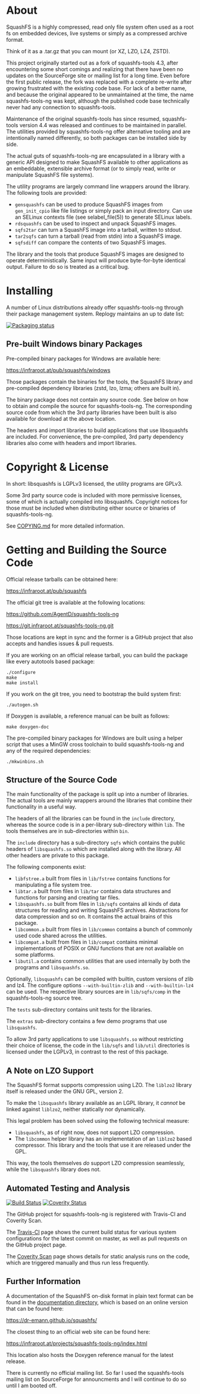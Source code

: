 # About

SquashFS is a highly compressed, read only file system often used as a root fs
on embedded devices, live systems or simply as a compressed archive format.

Think of it as a .tar.gz that you can mount (or XZ, LZO, LZ4, ZSTD).

This project originally started out as a fork of squashfs-tools 4.3, after
encountering some short comings and realizing that there have been no updates
on the SourceForge site or mailing list for a long time. Even before the first
public release, the fork was replaced with a complete re-write after growing
frustrated with the existing code base. For lack of a better name, and because
the original appeared to be unmaintained at the time, the name squashfs-tools-ng
was kept, although the published code base technically never had any connection
to squashfs-tools.

Maintenance of the original squashfs-tools has since resumed, squashfs-tools
version 4.4 was released and continues to be maintained in parallel. The
utilities provided by squashfs-tools-ng offer alternative tooling and are
intentionally named differently, so both packages can be installed side by
side.

The actual guts of squashfs-tools-ng are encapsulated in a library with a
generic API designed to make SquashFS available to other applications as an
embeddable, extensible archive format (or to simply read, write or manipulate
SquashFS file systems).

The utility programs are largely command line wrappers around the library. The
following tools are provided:

 - `gensquashfs` can be used to produce SquashFS images from `gen_init_cpio`
   like file listings or simply pack an input directory. Can use an SELinux
   contexts file (see selabel_file(5)) to generate SELinux labels.
 - `rdsquashfs` can be used to inspect and unpack SquashFS images.
 - `sqfs2tar` can turn a SquashFS image into a tarball, written to stdout.
 - `tar2sqfs` can turn a tarball (read from stdin) into a SquashFS image.
 - `sqfsdiff` can compare the contents of two SquashFS images.

The library and the tools that produce SquashFS images are designed to operate
deterministically. Same input will produce byte-for-byte identical
output. Failure to do so is treated as a critical bug.

# Installing

A number of Linux distributions already offer squashfs-tools-ng through their
package management system. Replogy maintains an up to date list:

[![Packaging status](https://repology.org/badge/vertical-allrepos/squashfs-tools-ng.svg)](https://repology.org/project/squashfs-tools-ng/versions)

## Pre-built Windows binary Packages

Pre-compiled binary packages for Windows are available here:

https://infraroot.at/pub/squashfs/windows

Those packages contain the binaries for the tools, the SquashFS library
and pre-compiled dependency libraries (zstd, lzo, lzma; others are built in).

The binary package does not contain any source code. See below on how to obtain
and compile the source for squashfs-tools-ng. The corresponding source code
from which the 3rd party libraries have been built is also available for
download at the above location.

The headers and import libraries to build applications that use libsquashfs are
included. For convenience, the pre-compiled, 3rd party dependency libraries
also come with headers and import libraries.

# Copyright & License

In short: libsquashfs is LGPLv3 licensed, the utility programs are GPLv3.

Some 3rd party source code is included with more permissive licenses, some of
which is actually compiled into libsquashfs. Copyright notices for those must
be included when distributing either source or binaries of squashfs-tools-ng.

See [COPYING.md](COPYING.md) for more detailed information.

# Getting and Building the Source Code

Official release tarballs can be obtained here:

https://infraroot.at/pub/squashfs

The official git tree is available at the following locations:

https://github.com/AgentD/squashfs-tools-ng

https://git.infraroot.at/squashfs-tools-ng.git

Those locations are kept in sync and the former is a GitHub project that also
accepts and handles issues & pull requests.

If you are working on an official release tarball, you can build the package
like every autotools based package:

	./configure
	make
	make install

If you work on the git tree, you need to bootstrap the build system first:

	./autogen.sh

If Doxygen is available, a reference manual can be built as follows:

	make doxygen-doc

The pre-compiled binary packages for Windows are built using a helper script
that uses a MinGW cross toolchain to build squashfs-tools-ng and any of the
required dependencies:

	./mkwinbins.sh

## Structure of the Source Code

The main functionality of the package is split up into a number of libraries.
The actual tools are mainly wrappers around the libraries that combine their
functionality in a useful way.

The headers of all the libraries can be found in the `include` directory,
whereas the source code is in a per-library sub-directory within `lib`. The
tools themselves are in sub-directories within `bin`.

The `include` directory has a sub-directory `sqfs` which contains the public
headers of `libsquashfs.so` which are installed along with the library. All
other headers are private to this package.

The following components exist:
 - `libfstree.a` built from files in `lib/fstree` contains functions for
   manipulating a file system tree.
 - `libtar.a` built from files in `lib/tar` contains data structures and
   functions for parsing and creating tar files.
 - `libsquashfs.so` built from files in `lib/sqfs` contains all kinds of
   data structures for reading and writing SquashFS archives. Abstractions
   for data compression and so on. It contains the actual brains of this
   package.
 - `libcommon.a` built from files in `lib/common` contains a bunch
   of commonly used code shared across the utilities.
 - `libcompat.a` built from files in `lib/compat` contains minimal
   implementations of POSIX or GNU functions that are not available on some
   platforms.
 - `libutil.a` contains common utilities that are used internally by both the
   programs and `libsquashfs.so`.

Optionally, `libsquashfs` can be compiled with builtin, custom versions of zlib
and lz4. The configure options `--with-builtin-zlib` and `--with-builtin-lz4`
can be used. The respective library sources are in `lib/sqfs/comp` in the
squashfs-tools-ng source tree.

The `tests` sub-directory contains unit tests for the libraries.

The `extras` sub-directory contains a few demo programs that use `libsquashfs`.

To allow 3rd party applications to use `libsquashfs.so` without restricting
their choice of license, the code in the `lib/sqfs` and `lib/util` directories
is licensed under the LGPLv3, in contrast to the rest of this package.

## A Note on LZO Support

The SquashFS format supports compression using LZO. The `liblzo2` library
itself is released under the GNU GPL, version 2.

To make the `libsquashfs` library available as an LGPL library, it *cannot* be
linked against `liblzo2`, neither statically nor dynamically.

This legal problem has been solved using the following technical measure:

 - `libsquashfs`, as of right now, does not support LZO compression.
 - The `libcommon` helper library has an implementation of an `liblzo2` based
   compressor. This library and the tools that use it are released under
   the GPL.

This way, the tools themselves *do* support LZO compression seamlessly, while
the `libsquashfs` library does not.

## Automated Testing and Analysis

[![Build Status](https://travis-ci.org/AgentD/squashfs-tools-ng.svg?branch=master)](https://travis-ci.org/AgentD/squashfs-tools-ng)
[![Coverity Status](https://scan.coverity.com/projects/18718/badge.svg)](https://scan.coverity.com/projects/squashfs-tools-ng)

The GitHub project for squashfs-tools-ng is registered with Travis-CI and
Coverity Scan.

The [Travis-CI](https://travis-ci.org/github/AgentD/squashfs-tools-ng]) page
shows the current build status for various system configurations for the
latest commit on master, as well as pull requests on the GitHub project page.

The [Coverity Scan](https://scan.coverity.com/projects/squashfs-tools-ng) page
shows details for static analysis runs on the code, which are triggered
manually and thus run less frequently.

## Further Information

A documentation of the SquashFS on-disk format in plain text format can be
found in the [documentation directory](doc/format.txt), which is based on
an online version that can be found here:

https://dr-emann.github.io/squashfs/


The closest thing to an official web site can be found here:

https://infraroot.at/projects/squashfs-tools-ng/index.html

This location also hosts the Doxygen reference manual for the latest release.

There is currently no official mailing list. So far I used the squashfs-tools
mailing list on SourceForge for announcments and I will continue to do so
until I am booted off.
